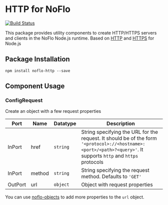 # HTTP for NoFlo
[![Build Status](https://secure.travis-ci.org/razueroh/noflo-http.png?branch=master)](http://travis-ci.org/razueroh/noflo-http)

This package provides utility components to create HTTP/HTTPS servers and clients in the NoFlo Node.js runtime. Based on [HTTP](https://nodejs.org/api/http.html) and [HTTPS](https://nodejs.org/api/https.html) for Node.js

## Package Installation

    npm install noflo-http --save

## Component Usage

### ConfigRequest

Create an object with a few request properties

Port | Name | Datatype | Description
-----|------|----------|-------------
InPort | href | `string` | String specifying the URL for the request. It should be of the form `'<protocol>://<hostname>:<port>/<path>?<query>'`. It supports `http` and `https` protocols
InPort | method | `string` | String specifying the request method. Defaults to `'GET'`
OutPort | url | `object` | Object with request properties

You can use [noflo-objects](https://www.npmjs.com/package/noflo-objects) to add more properties to the `url` object.
